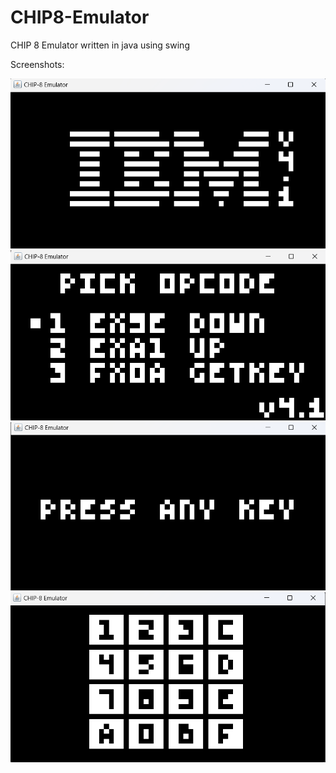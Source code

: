 # CHIP8-Emulator
CHIP 8 Emulator written in java using swing

Screenshots:

![alt text](https://github.com/sebeid4556/CHIP8-Emulator/blob/main/screenshot/ibm.png?raw=true)
![alt text](https://github.com/sebeid4556/CHIP8-Emulator/blob/main/screenshot/menu.png?raw=true)
![alt text](https://github.com/sebeid4556/CHIP8-Emulator/blob/main/screenshot/key.png?raw=true)
![alt text](https://github.com/sebeid4556/CHIP8-Emulator/blob/main/screenshot/release.png?raw=true)

